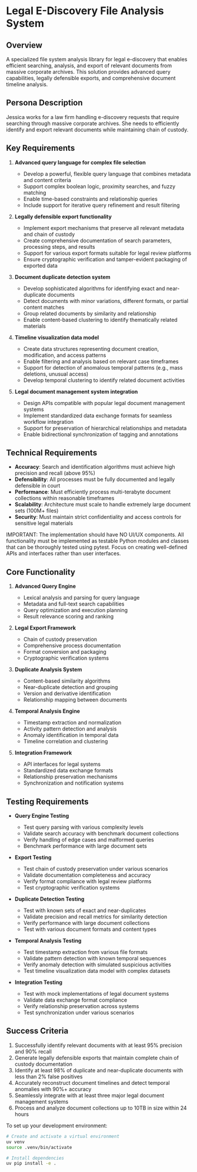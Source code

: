 # Legal E-Discovery File Analysis System

## Overview
A specialized file system analysis library for legal e-discovery that enables efficient searching, analysis, and export of relevant documents from massive corporate archives. This solution provides advanced query capabilities, legally defensible exports, and comprehensive document timeline analysis.

## Persona Description
Jessica works for a law firm handling e-discovery requests that require searching through massive corporate archives. She needs to efficiently identify and export relevant documents while maintaining chain of custody.

## Key Requirements
1. **Advanced query language for complex file selection**
   - Develop a powerful, flexible query language that combines metadata and content criteria
   - Support complex boolean logic, proximity searches, and fuzzy matching
   - Enable time-based constraints and relationship queries
   - Include support for iterative query refinement and result filtering

2. **Legally defensible export functionality**
   - Implement export mechanisms that preserve all relevant metadata and chain of custody
   - Create comprehensive documentation of search parameters, processing steps, and results
   - Support for various export formats suitable for legal review platforms
   - Ensure cryptographic verification and tamper-evident packaging of exported data

3. **Document duplicate detection system**
   - Develop sophisticated algorithms for identifying exact and near-duplicate documents
   - Detect documents with minor variations, different formats, or partial content matches
   - Group related documents by similarity and relationship
   - Enable content-based clustering to identify thematically related materials

4. **Timeline visualization data model**
   - Create data structures representing document creation, modification, and access patterns
   - Enable filtering and analysis based on relevant case timeframes
   - Support for detection of anomalous temporal patterns (e.g., mass deletions, unusual access)
   - Develop temporal clustering to identify related document activities

5. **Legal document management system integration**
   - Design APIs compatible with popular legal document management systems
   - Implement standardized data exchange formats for seamless workflow integration
   - Support for preservation of hierarchical relationships and metadata
   - Enable bidirectional synchronization of tagging and annotations

## Technical Requirements
- **Accuracy**: Search and identification algorithms must achieve high precision and recall (above 95%)
- **Defensibility**: All processes must be fully documented and legally defensible in court
- **Performance**: Must efficiently process multi-terabyte document collections within reasonable timeframes
- **Scalability**: Architecture must scale to handle extremely large document sets (100M+ files)
- **Security**: Must maintain strict confidentiality and access controls for sensitive legal materials

IMPORTANT: The implementation should have NO UI/UX components. All functionality must be implemented as testable Python modules and classes that can be thoroughly tested using pytest. Focus on creating well-defined APIs and interfaces rather than user interfaces.

## Core Functionality
1. **Advanced Query Engine**
   - Lexical analysis and parsing for query language
   - Metadata and full-text search capabilities
   - Query optimization and execution planning
   - Result relevance scoring and ranking

2. **Legal Export Framework**
   - Chain of custody preservation
   - Comprehensive process documentation
   - Format conversion and packaging
   - Cryptographic verification systems

3. **Duplicate Analysis System**
   - Content-based similarity algorithms
   - Near-duplicate detection and grouping
   - Version and derivative identification
   - Relationship mapping between documents

4. **Temporal Analysis Engine**
   - Timestamp extraction and normalization
   - Activity pattern detection and analysis
   - Anomaly identification in temporal data
   - Timeline correlation and clustering

5. **Integration Framework**
   - API interfaces for legal systems
   - Standardized data exchange formats
   - Relationship preservation mechanisms
   - Synchronization and notification systems

## Testing Requirements
- **Query Engine Testing**
  - Test query parsing with various complexity levels
  - Validate search accuracy with benchmark document collections
  - Verify handling of edge cases and malformed queries
  - Benchmark performance with large document sets

- **Export Testing**
  - Test chain of custody preservation under various scenarios
  - Validate documentation completeness and accuracy
  - Verify format compliance with legal review platforms
  - Test cryptographic verification systems

- **Duplicate Detection Testing**
  - Test with known sets of exact and near-duplicates
  - Validate precision and recall metrics for similarity detection
  - Verify performance with large document collections
  - Test with various document formats and content types

- **Temporal Analysis Testing**
  - Test timestamp extraction from various file formats
  - Validate pattern detection with known temporal sequences
  - Verify anomaly detection with simulated suspicious activities
  - Test timeline visualization data model with complex datasets

- **Integration Testing**
  - Test with mock implementations of legal document systems
  - Validate data exchange format compliance
  - Verify relationship preservation across systems
  - Test synchronization under various scenarios

## Success Criteria
1. Successfully identify relevant documents with at least 95% precision and 90% recall
2. Generate legally defensible exports that maintain complete chain of custody documentation
3. Identify at least 98% of duplicate and near-duplicate documents with less than 2% false positives
4. Accurately reconstruct document timelines and detect temporal anomalies with 90%+ accuracy
5. Seamlessly integrate with at least three major legal document management systems
6. Process and analyze document collections up to 10TB in size within 24 hours

To set up your development environment:
```bash
# Create and activate a virtual environment
uv venv
source .venv/bin/activate

# Install dependencies
uv pip install -e .
```